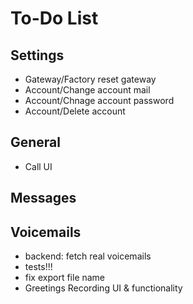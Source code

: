 # To-Do List

## Settings
- Gateway/Factory reset gateway
- Account/Change account mail
- Account/Chnage account password
- Account/Delete account

## General
- Call UI

## Messages

## Voicemails
- backend: fetch real voicemails
- tests!!!
- fix export file name
- Greetings Recording UI & functionality
